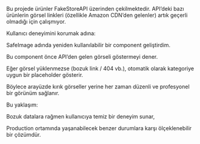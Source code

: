 Bu projede ürünler FakeStoreAPI üzerinden çekilmektedir.
API’deki bazı ürünlerin görsel linkleri (özellikle Amazon CDN’den gelenler) artık geçerli olmadığı için çalışmıyor.

Kullanıcı deneyimini korumak adına:

SafeImage adında yeniden kullanılabilir bir component geliştirdim.

Bu component önce API’den gelen görseli göstermeyi dener.

Eğer görsel yüklenmezse (bozuk link / 404 vb.), otomatik olarak kategoriye uygun bir placeholder gösterir.

Böylece arayüzde kırık görseller yerine her zaman düzenli ve profesyonel bir görünüm sağlanır.

Bu yaklaşım:

Bozuk datalara rağmen kullanıcıya temiz bir deneyim sunar,

Production ortamında yaşanabilecek benzer durumlara karşı ölçeklenebilir bir çözümdür.

